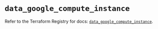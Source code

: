 # `data_google_compute_instance`

Refer to the Terraform Registry for docs: [`data_google_compute_instance`](https://registry.terraform.io/providers/hashicorp/google-beta/5.20.0/docs/data-sources/google_compute_instance).
